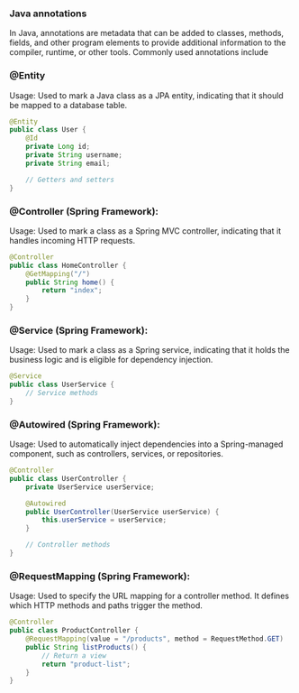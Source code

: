 ### Java annotations

In Java, annotations are metadata that can be added to classes, methods, fields, and other program elements to provide additional information
to the compiler, runtime, or other tools. Commonly used annotations include

### @Entity
Usage: Used to mark a Java class as a JPA entity, indicating that it should be mapped to a database table.
```java
@Entity
public class User {
    @Id
    private Long id;
    private String username;
    private String email;

    // Getters and setters
}
```

### @Controller (Spring Framework):
Usage: Used to mark a class as a Spring MVC controller, indicating that it handles incoming HTTP requests.
```java
@Controller
public class HomeController {
    @GetMapping("/")
    public String home() {
        return "index";
    }
}
```

### @Service (Spring Framework):
Usage: Used to mark a class as a Spring service, indicating that it holds the business logic and is eligible for dependency injection.
```java
@Service
public class UserService {
    // Service methods
}
```

### @Autowired (Spring Framework):
Usage: Used to automatically inject dependencies into a Spring-managed component, such as controllers, services, or repositories.
```java
@Controller
public class UserController {
    private UserService userService;

    @Autowired
    public UserController(UserService userService) {
        this.userService = userService;
    }

    // Controller methods
}
```

### @RequestMapping (Spring Framework):
Usage: Used to specify the URL mapping for a controller method. It defines which HTTP methods and paths trigger the method.
```java
@Controller
public class ProductController {
    @RequestMapping(value = "/products", method = RequestMethod.GET)
    public String listProducts() {
        // Return a view
        return "product-list";
    }
}
```


